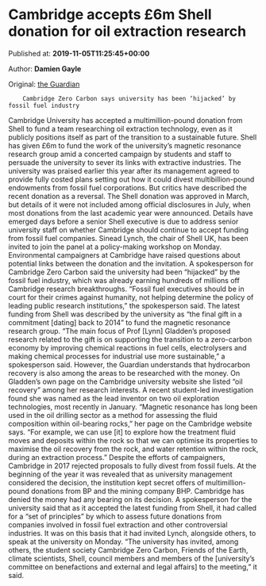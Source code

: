 
# Cambridge accepts £6m Shell donation for oil extraction research

Published at: **2019-11-05T11:25:45+00:00**

Author: **Damien Gayle**

Original: [the Guardian](https://www.theguardian.com/education/2019/nov/05/cambridge-accepts-6m-shell-donation-for-oil-extraction-research)


        Cambridge Zero Carbon says university has been ‘hijacked’ by fossil fuel industry
      
Cambridge University has accepted a multimillion-pound donation from Shell to fund a team researching oil extraction technology, even as it publicly positions itself as part of the transition to a sustainable future.
Shell has given £6m to fund the work of the university’s magnetic resonance research group amid a concerted campaign by students and staff to persuade the university to sever its links with extractive industries.
The university was praised earlier this year after its management agreed to provide fully costed plans setting out how it could divest multibillion-pound endowments from fossil fuel corporations. But critics have described the recent donation as a reversal.
The Shell donation was approved in March, but details of it were not included among official disclosures in July, when most donations from the last academic year were announced. Details have emerged days before a senior Shell executive is due to address senior university staff on whether Cambridge should continue to accept funding from fossil fuel companies.
Sinead Lynch, the chair of Shell UK, has been invited to join the panel at a policy-making workshop on Monday. Environmental campaigners at Cambridge have raised questions about potential links between the donation and the invitation.
A spokesperson for Cambridge Zero Carbon said the university had been “hijacked” by the fossil fuel industry, which was already earning hundreds of millions off Cambridge research breakthroughs.
“Fossil fuel executives should be in court for their crimes against humanity, not helping determine the policy of leading public research institutions,” the spokesperson said.
The latest funding from Shell was described by the university as “the final gift in a commitment [dating] back to 2014” to fund the magnetic resonance research group.
“The main focus of Prof [Lynn] Gladden’s proposed research related to the gift is on supporting the transition to a zero-carbon economy by improving chemical reactions in fuel cells, electrolysers and making chemical processes for industrial use more sustainable,” a spokesperson said.
However, the Guardian understands that hydrocarbon recovery is also among the areas to be researched with the money. On Gladden’s own page on the Cambridge university website she listed “oil recovery” among her research interests. A recent student-led investigation found she was named as the lead inventor on two oil exploration technologies, most recently in January.
“Magnetic resonance has long been used in the oil drilling sector as a method for assessing the fluid composition within oil-bearing rocks,” her page on the Cambridge website says. “For example, we can use [it] to explore how the treatment fluid moves and deposits within the rock so that we can optimise its properties to maximise the oil recovery from the rock, and water retention within the rock, during an extraction process.”
Despite the efforts of campaigners, Cambridge in 2017 rejected proposals to fully divest from fossil fuels. At the beginning of the year it was revealed that as university management considered the decision, the institution kept secret offers of multimillion-pound donations from BP and the mining company BHP. Cambridge has denied the money had any bearing on its decision.
A spokesperson for the university said that as it accepted the latest funding from Shell, it had called for a “set of principles” by which to assess future donations from companies involved in fossil fuel extraction and other controversial industries.
It was on this basis that it had invited Lynch, alongside others, to speak at the university on Monday. “The university has invited, among others, the student society Cambridge Zero Carbon, Friends of the Earth, climate scientists, Shell, council members and members of the [university’s committee on benefactions and external and legal affairs] to the meeting,” it said.
